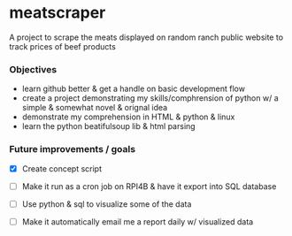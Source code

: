# meatscraper
A project to scrape the meats displayed on random ranch public website to track prices of beef products 



### Objectives
- learn github better & get a handle on basic development flow  
- create a project demonstrating my skills/comphrension of python w/ a simple & somewhat novel & orignal idea
- demonstrate my comprehension in HTML & python & linux
- learn the python beatifulsoup lib & html parsing

### Future improvements / goals
- [x] Create concept script
- [ ] Make it run as a cron job on RPI4B & have it export into SQL database
- [ ] Use python & sql to visualize some of the data
- [ ] Make it automatically email me a report daily w/ visualized data

